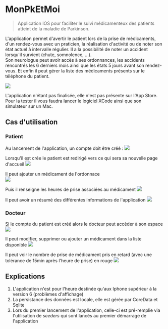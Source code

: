 # MonPkEtMoi
> Application IOS pour faciliter le suivi médicamenteux des patients atteint de la maladie de Parkinson.  

L'application permet d'avertir le patient lors de la prise de médicaments,  d'un rendez-vous avec un praticien, la réalisation d'activité ou de noter son état actuel à intervalle régulier. Il a la possibilité de noter un accident lorsqu'il survient (chute, somnolence, ...).  
Son neurologue peut avoir accès à ses ordonnances, les accidents rencontrés les 6 derniers mois ainsi que les états 5 jours avant son rendez-vous.
Et enfin il peut gérer la liste des médicaments présents sur le téléphone du patient. 

![](Assets/homescreen.png)

L'application n'étant pas finalisée, elle n'est pas présente sur l'App Store. 
Pour la tester il vous faudra lancer le logiciel XCode ainsi que son simulateur sur un Mac. 

## Cas d'utilisation
### Patient
Au lancement de l'application, un compte doit être créé : 
![](Assets/homewithoutaccount.png)

Lorsqu'il est crée le patient est redirigé vers ce qui sera sa nouvelle page d'accueil 
![](Assets/homescreen.png)

Il peut ajouter un médicament de l'ordonnace  
![](Assets/prise.png)

Puis il renseigne les heures de prise associées au médicament
![](Assets/priseheure.png)

Il peut avoir un résumé des différentes informations de l'application 
![](Assets/resume.png)

### Docteur 
Si le compte du patient est créé alors le docteur peut accèder à son espace 
![](Assets/homescreen.png)

Il peut modifier, supprimer ou ajouter un médicament dans la liste disponible 
![](Assets/medicaments.png)

Il peut voir le nombre de prise de médicament pris en retard (avec une tolérance de 15min après l'heure de prise)  en rouge
![](Assets/prisesretard.png)


## Explications

1. L'application n'est pour l'heure  destinée qu'aux Iphone supérieur à la version 6 (problèmes d'affichage)
2. La persistance des données est locale, elle est gérée par CoreData et Sqlite
3. Lors du premier lancement de l'application, celle-ci est pré-remplie via l'utilisation de *seeders* qui sont lancés au premier démarrage de l'application 